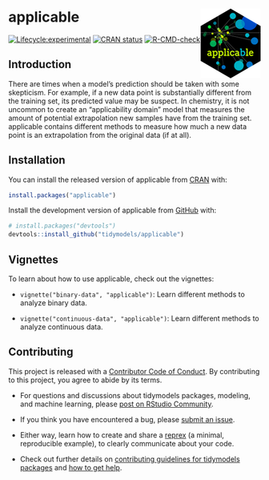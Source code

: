 
<!-- README.md is generated from README.Rmd. Please edit that file -->

# applicable <img src="man/figures/logo.png" align="right"/>

<!-- badges: start -->

[![Lifecycle:experimental](https://img.shields.io/badge/lifecycle-experimental-orange.svg)](https://www.tidyverse.org/lifecycle/#experimental)
[![CRAN
status](https://www.r-pkg.org/badges/version/applicable)](https://cran.r-project.org/package=applicable)
[![R-CMD-check](https://github.com/tidymodels/applicable/workflows/R-CMD-check/badge.svg)](https://github.com/tidymodels/applicable/actions)
<!-- badges: end -->

## Introduction

There are times when a model’s prediction should be taken with some
skepticism. For example, if a new data point is substantially different
from the training set, its predicted value may be suspect. In chemistry,
it is not uncommon to create an “applicability domain” model that
measures the amount of potential extrapolation new samples have from the
training set. applicable contains different methods to measure how much
a new data point is an extrapolation from the original data (if at all).

## Installation

You can install the released version of applicable from
[CRAN](https://CRAN.R-project.org) with:

``` r
install.packages("applicable")
```

Install the development version of applicable from
[GitHub](https://github.com/) with:

``` r
# install.packages("devtools")
devtools::install_github("tidymodels/applicable")
```

## Vignettes

To learn about how to use applicable, check out the vignettes:

-   `vignette("binary-data", "applicable")`: Learn different methods to
    analyze binary data.

-   `vignette("continuous-data", "applicable")`: Learn different methods
    to analyze continuous data.

## Contributing

This project is released with a [Contributor Code of
Conduct](https://contributor-covenant.org/version/2/0/CODE_OF_CONDUCT.html).
By contributing to this project, you agree to abide by its terms.

-   For questions and discussions about tidymodels packages, modeling,
    and machine learning, please [post on RStudio
    Community](https://rstd.io/tidymodels-community).

-   If you think you have encountered a bug, please [submit an
    issue](https://github.com/tidymodels/applicable/issues).

-   Either way, learn how to create and share a
    [reprex](https://rstd.io/reprex) (a minimal, reproducible example),
    to clearly communicate about your code.

-   Check out further details on [contributing guidelines for tidymodels
    packages](https://www.tidymodels.org/contribute/) and [how to get
    help](https://www.tidymodels.org/help/).
